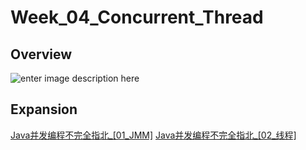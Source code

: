 # Week_04_Concurrent_Thread

## Overview
![enter image description here](http://assets.processon.com/chart_image/5fab562707912951dc68d1b5.png)

## Expansion
[Java并发编程不完全指北_[01_JMM]](https://check321.net/post/concurrency_in_java_01.html)
[Java并发编程不完全指北_[02_线程]](https://check321.net/post/concurrency_in_java_02.html)
